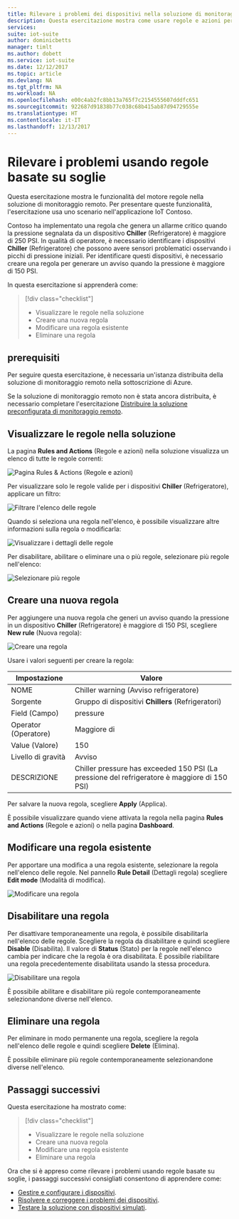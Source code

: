 ```yaml
---
title: Rilevare i problemi dei dispositivi nella soluzione di monitoraggio remoto - Azure | Microsoft Docs
description: Questa esercitazione mostra come usare regole e azioni per rilevare automaticamente problemi dei dispositivi in base alle soglie nella soluzione di monitoraggio remoto.
services: 
suite: iot-suite
author: dominicbetts
manager: timlt
ms.author: dobett
ms.service: iot-suite
ms.date: 12/12/2017
ms.topic: article
ms.devlang: NA
ms.tgt_pltfrm: NA
ms.workload: NA
ms.openlocfilehash: e00c4ab2fc8bb13a765f7c2154555607dddfc651
ms.sourcegitcommit: 922687d91838b77c038c68b415ab87d94729555e
ms.translationtype: HT
ms.contentlocale: it-IT
ms.lasthandoff: 12/13/2017
---
```

# <a name="detect-issues-using-threshold-based-rules"></a>Rilevare i problemi usando regole basate su soglie

Questa esercitazione mostra le funzionalità del motore regole nella soluzione di monitoraggio remoto. Per presentare queste funzionalità, l'esercitazione usa uno scenario nell'applicazione IoT Contoso.

Contoso ha implementato una regola che genera un allarme critico quando la pressione segnalata da un dispositivo **Chiller** (Refrigeratore) è maggiore di 250 PSI. In qualità di operatore, è necessario identificare i dispositivi **Chiller** (Refrigeratore) che possono avere sensori problematici osservando i picchi di pressione iniziali. Per identificare questi dispositivi, è necessario creare una regola per generare un avviso quando la pressione è maggiore di 150 PSI.

In questa esercitazione si apprenderà come:

>[!div class="checklist"]
> * Visualizzare le regole nella soluzione
> * Creare una nuova regola
> * Modificare una regola esistente
> * Eliminare una regola

## <a name="prerequisites"></a>prerequisiti

Per seguire questa esercitazione, è necessaria un'istanza distribuita della soluzione di monitoraggio remoto nella sottoscrizione di Azure.

Se la soluzione di monitoraggio remoto non è stata ancora distribuita, è necessario completare l'esercitazione [Distribuire la soluzione preconfigurata di monitoraggio remoto](iot-suite-remote-monitoring-deploy.md).

## <a name="view-the-rules-in-your-solution"></a>Visualizzare le regole nella soluzione

La pagina **Rules and Actions** (Regole e azioni) nella soluzione visualizza un elenco di tutte le regole correnti:

![Pagina Rules & Actions (Regole e azioni)](media/iot-suite-remote-monitoring-automate/rulesactions.png)

Per visualizzare solo le regole valide per i dispositivi **Chiller** (Refrigeratore), applicare un filtro:

![Filtrare l'elenco delle regole](media/iot-suite-remote-monitoring-automate/rulesactionsfilter.png)

Quando si seleziona una regola nell'elenco, è possibile visualizzare altre informazioni sulla regola o modificarla:

![Visualizzare i dettagli delle regole](media/iot-suite-remote-monitoring-automate/rulesactionsdetail.png)

Per disabilitare, abilitare o eliminare una o più regole, selezionare più regole nell'elenco:

![Selezionare più regole](media/iot-suite-remote-monitoring-automate/rulesactionsmultiselect.png)

## <a name="create-a-new-rule"></a>Creare una nuova regola

Per aggiungere una nuova regola che generi un avviso quando la pressione in un dispositivo **Chiller** (Refrigeratore) è maggiore di 150 PSI, scegliere **New rule** (Nuova regola):

![Creare una regola](media/iot-suite-remote-monitoring-automate/rulesactionsnewrule.png)

Usare i valori seguenti per creare la regola:

| Impostazione          | Valore                                 |
| ---------------- | ------------------------------------- |
| NOME             | Chiller warning (Avviso refrigeratore)                       |
| Sorgente           | Gruppo di dispositivi **Chillers** (Refrigeratori)             |
| Field (Campo)    | pressure                              |
| Operator (Operatore) | Maggiore di                          |
| Value (Valore)    | 150                                   |
| Livello di gravità   | Avviso                               |
| DESCRIZIONE      | Chiller pressure has exceeded 150 PSI (La pressione del refrigeratore è maggiore di 150 PSI) |

Per salvare la nuova regola, scegliere **Apply** (Applica).

È possibile visualizzare quando viene attivata la regola nella pagina **Rules and Actions** (Regole e azioni) o nella pagina **Dashboard**.

## <a name="edit-an-existing-rule"></a>Modificare una regola esistente

Per apportare una modifica a una regola esistente, selezionare la regola nell'elenco delle regole. Nel pannello **Rule Detail** (Dettagli regola) scegliere **Edit mode** (Modalità di modifica).

![Modificare una regola](media/iot-suite-remote-monitoring-automate/rulesactionsedit.png)

## <a name="disable-a-rule"></a>Disabilitare una regola

Per disattivare temporaneamente una regola, è possibile disabilitarla nell'elenco delle regole. Scegliere la regola da disabilitare e quindi scegliere **Disable** (Disabilita). Il valore di **Status** (Stato) per la regole nell'elenco cambia per indicare che la regola è ora disabilitata. È possibile riabilitare una regola precedentemente disabilitata usando la stessa procedura.

![Disabilitare una regola](media/iot-suite-remote-monitoring-automate/rulesactionsdisable.png)

È possibile abilitare e disabilitare più regole contemporaneamente selezionandone diverse nell'elenco.

## <a name="delete-a-rule"></a>Eliminare una regola

Per eliminare in modo permanente una regola, scegliere la regola nell'elenco delle regole e quindi scegliere **Delete** (Elimina).

È possibile eliminare più regole contemporaneamente selezionandone diverse nell'elenco.

## <a name="next-steps"></a>Passaggi successivi

Questa esercitazione ha mostrato come:

<!-- Repeat task list from intro -->
>[!div class="checklist"]
> * Visualizzare le regole nella soluzione
> * Creare una nuova regola
> * Modificare una regola esistente
> * Eliminare una regola

Ora che si è appreso come rilevare i problemi usando regole basate su soglie, i passaggi successivi consigliati consentono di apprendere come:

* [Gestire e configurare i dispositivi](./iot-suite-remote-monitoring-manage.md).
* [Risolvere e correggere i problemi dei dispositivi](./iot-suite-remote-monitoring-maintain.md).
* [Testare la soluzione con dispositivi simulati](iot-suite-remote-monitoring-test.md).

<!-- Next tutorials in the sequence -->
